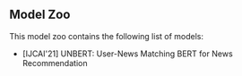 ## Model Zoo

This model zoo contains the following list of models:

+ [IJCAI'21] UNBERT: User-News Matching BERT for News Recommendation


